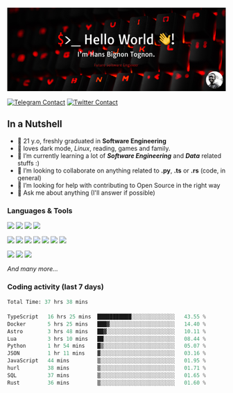 ![Cover](assets/gh-readme-cover.png)

[![Telegram Contact](https://img.shields.io/badge/Telegram-%230088CC.svg?style=for-the-badge&logo=telegram&logoColor=white)](https://t.me/hanstobi) [![Twitter Contact](https://img.shields.io/badge/Twitter-%2308A0E9.svg?style=for-the-badge&logo=twitter&logoColor=white)](https://twitter.com/_tobihans)

## In a Nutshell
- 👤 21 y.o, freshly graduated in **Software Engineering**
- 🖤 loves dark mode, *Linux*, reading, games and family.
- 🌱 I’m currently learning a lot of ***Software Engineering*** and ***Data*** related stuffs :)
- 👯 I’m looking to collaborate on anything related to **.py**, **.ts** or **.rs** (code, in general)
- 🤔 I’m looking for help with contributing to Open Source in the right way
- 💬 Ask me about anything (I'll answer if possible)

### Languages & Tools
![](https://img.shields.io/badge/Linux-%23eab30f.svg?style=for-the-badge&logo=linux&logoColor=black) ![](https://img.shields.io/badge/Git-%23e54a2f.svg?style=for-the-badge&logo=git&logoColor=white) ![](https://img.shields.io/badge/Github-%231a1d21.svg?style=for-the-badge&logo=github&logoColor=white) ![](https://img.shields.io/badge/Docker-%230394f0.svg?style=for-the-badge&logo=docker&logoColor=white)

![](https://img.shields.io/badge/C-%231a1d21.svg?style=for-the-badge&logo=C&logoColor=white) ![](https://img.shields.io/badge/TypeScript-%230074c2.svg?style=for-the-badge&logo=typescript&logoColor=white) ![](https://img.shields.io/badge/Python-%23f0c540.svg?style=for-the-badge&logo=python) ![](https://img.shields.io/badge/Rust-%23ea4800.svg?style=for-the-badge&logo=rust) ![](https://img.shields.io/badge/Php-%237175aa.svg?style=for-the-badge&logo=php&logoColor=white) ![](https://img.shields.io/badge/HTML-%23d84924.svg?style=for-the-badge&logo=html5&logoColor=white) ![](https://img.shields.io/badge/Scss-%23c45f92.svg?style=for-the-badge&logo=sass&logoColor=white)

![](https://img.shields.io/badge/Vue-%23314559.svg?style=for-the-badge&logo=vue.js) ![](https://img.shields.io/badge/Laravel-%23e54a2f.svg?style=for-the-badge&logo=laravel&logoColor=white) ![](https://img.shields.io/badge/Adonis-%235a45ff.svg?style=for-the-badge&logo=adonisjs)

*And many more...*

### Coding activity (last 7 days)
<!--START_SECTION:waka-->

```python
Total Time: 37 hrs 38 mins

TypeScript   16 hrs 25 mins  ███████████░░░░░░░░░░░░░░   43.55 %
Docker       5 hrs 25 mins   ███▓░░░░░░░░░░░░░░░░░░░░░   14.40 %
Astro        3 hrs 48 mins   ██▓░░░░░░░░░░░░░░░░░░░░░░   10.11 %
Lua          3 hrs 10 mins   ██░░░░░░░░░░░░░░░░░░░░░░░   08.44 %
Python       1 hr 54 mins    █▒░░░░░░░░░░░░░░░░░░░░░░░   05.07 %
JSON         1 hr 11 mins    ▓░░░░░░░░░░░░░░░░░░░░░░░░   03.16 %
JavaScript   44 mins         ▒░░░░░░░░░░░░░░░░░░░░░░░░   01.95 %
hurl         38 mins         ▒░░░░░░░░░░░░░░░░░░░░░░░░   01.71 %
SQL          37 mins         ▒░░░░░░░░░░░░░░░░░░░░░░░░   01.65 %
Rust         36 mins         ▒░░░░░░░░░░░░░░░░░░░░░░░░   01.60 %
```

<!--END_SECTION:waka-->
